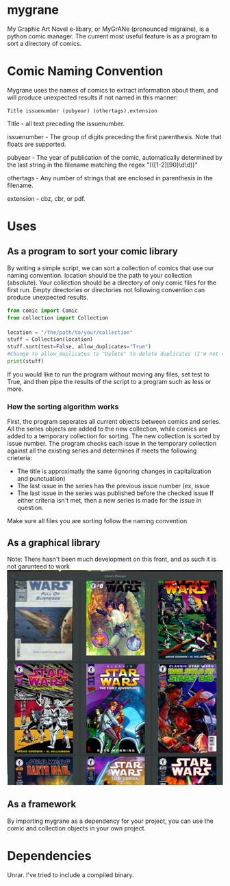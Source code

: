 # mygrane
My Graphic Art Novel e-libary, or MyGrANe (pronounced migraine), is a python comic manager.
The current most useful feature is as a program to sort a directory of comics.

# Comic Naming Convention
Mygrane uses the names of comics to extract information about them, and will produce unexpected results if not named in this manner:

```
Title issuenumber (pubyear) (othertags).extension
```

Title - all text preceding the issuenumber.

issuenumber - The group of digits preceding the first parenthesis. Note that floats are supported.

pubyear - The year of publication of the comic, automatically determined by the last string in the filename matching
        the regex "\(([1-2][90]\d\d)\)"

othertags - Any number of strings that are enclosed in parenthesis in the filename.

extension - cbz, cbr, or pdf.


# Uses

## As a program to sort your comic library
By writing a simple script, we can sort a collection of comics that use our naming convention.
location should be the path to your collection (absolute).
Your collection should be a directory of only comic files for the first run.
Empty directories or directories not following convention can produce unexpected results.
```python
from comic import Comic
from collection import Collection

location = "/the/path/to/your/collection"
stuff = Collection(location)
stuff.sort(test=False, allow_duplicates="True") 
#Change to allow_duplicates to "Delete" to delete duplicates (I'm not responsible if this deletes anything important)
print(stuff)
```
If you would like to run the program without moving any files, set test to True,
and then pipe the results of the script to a program such as less or more.

### How the sorting algorithm works
First, the program seperates all current objects between comics and series.
All the series objects are added to the new collection, while comics are added to a temporary collection for sorting.
The new collection is sorted by issue number.
The program checks each issue in the temporary collection against all the existing series and determines if meets the following crieteria:
   * The title is approximatly the same (ignoring changes in capitalization and punctuation)
   * The last issue in the series has the previous issue number (ex, issue
   * The last issue in the series was published before the checked issue
If either criteria isn't met, then a new series is made for the issue in question.

Make sure all files you are sorting follow the naming convention


## As a graphical library
Note: There hasn't been much development on this front, and as such it is not garunteed to work
![Image](/docs/Library%20Manager.png?raw=true "The Library")

## As a framework
By importing mygrane as a dependency for your project, you can use the comic and collection objects in your own project.

# Dependencies
Unrar. I've tried to include a compiled binary.
